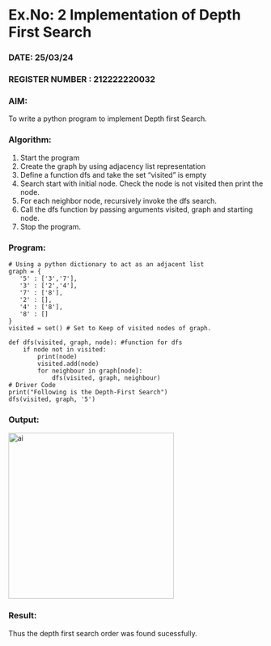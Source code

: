 # Ex.No: 2  Implementation of Depth First Search
### DATE: 25/03/24                                                                         
### REGISTER NUMBER : 212222220032
### AIM: 
To write a python program to implement Depth first Search. 
### Algorithm:
1. Start the program
2. Create the graph by using adjacency list representation
3. Define a function dfs and take the set “visited” is empty 
4. Search start with initial node. Check the node is not visited then print the node.
5. For each neighbor node, recursively invoke the dfs search.
6. Call the dfs function by passing arguments visited, graph and starting node.
7. Stop the program.
### Program:
```
# Using a python dictionary to act as an adjacent list
graph = { 
   '5' : ['3','7'],
   '3' : ['2','4'],
   '7' : ['8'],
   '2' : [],
   '4' : ['8'],
   '8' : []
}
visited = set() # Set to Keep of visited nodes of graph.
   
def dfs(visited, graph, node): #function for dfs
    if node not in visited:
        print(node)
        visited.add(node)
        for neighbour in graph[node]:
            dfs(visited, graph, neighbour)
# Driver Code
print("Following is the Depth-First Search")
dfs(visited, graph, '5')
```
### Output:
<img width="327" alt="ai " src="https://github.com/Vineesha29031970/AI_Lab_2023-24/assets/133136880/524e7354-e488-4a44-b445-75143b3fc8fd">




### Result:
Thus the depth first search order was found sucessfully.
